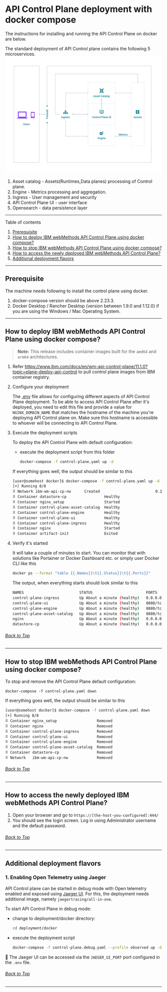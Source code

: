 # API Control Plane deployment with docker compose

The instructions for installing and running the API Control Plane on docker are below.

The standard deployment of API Control plane contains the following 5 microservices.
![img.png](../../docs/diagrams/apicp_logical_architecture.png)

1. Asset catalog - Assets(Runtimes,Data planes) processing of Control plane.
2. Engine - Metrics processing and aggregation.
3. Ingress - User management and security
4. API Control Plane UI - user interface
5. Opensearch - data persistence layer

***

Table of contents
1. [Prerequisite](#Prerequisite)
2. [How to deploy IBM webMethods API Control Plane using docker compose?](#how-to-deploy-webmethods-api-control-plane-using-docker-compose)
3. [How to stop IBM webMethods API Control Plane using docker compose?](#how-to-stop-webmethods-api-control-plane-using-docker-compose)
4. [How to access the newly deployed IBM webMethods API Control Plane?](#how-to-access-the-newly-deployed-webmethods-api-control-plane)
5. [Additional deployment flavors](#additional-deployment-flavors)

***
## Prerequisite
The machine needs following to install the control plane using docker.
1. docker-compose version should be above 2.23.3. 
2. Docker Desktop / Rancher Desktop (version between 1.9.0 and 1.12.0) if you are using the Windows / Mac Operating System.

***

## How to deploy IBM webMethods API Control Plane using docker compose?
> **Note:** This release includes container images built for the `amd64` and `arm64` architectures.

1. Refer https://www.ibm.com/docs/en/wm-api-control-plane/11.1.0?topic=plane-deploy-api-control to pull control plane images from IBM container registry.

2. Configure your deployment

    The [.env](.env) file allows for configuring different aspects of API Control Plane deployment. To be able to access API Control Plane after it's deployed, you need to edit this file and provide a value for `NGINX_DOMAIN_NAME` that matches the hostname of the machine you're deploying API Control plane on. Make sure this hostname is accessible to whoever will be connecting to API Control Plane.

3. Execute the deployment scripts

    To deploy the API Control Plane with default configuration:

    - execute the deployment script from this folder

        ```bash
        docker-compose -f control-plane.yaml up -d
        ```

    If everything goes well, the output should be similar to this

    ```bash
    [user@somehost docker]$ docker-compose -f control-plane.yaml up -d
    [+] Running 8/8
    ⠿ Network ibm-wm-api-cp-nw      Created                         0.2s
    ⠿ Container datastore-cp                 Healthy                        22.6s
    ⠿ Container nginx_setup                  Started                         1.5s
    ⠿ Container control-plane-asset-catalog  Healthy                        88.6s
    ⠿ Container control-plane-engine         Healthy                        88.6s
    ⠿ Container control-plane-ui             Healthy                       119.1s
    ⠿ Container control-plane-ingress        Healthy                       150.5s
    ⠿ Container nginx                        Started                       151.2s
    ⠿ Container artifact-init                Exited                                                                                                           100.4s
    ```

4. Verify it's started

    It will take a couple of minutes to start. You can monitor that with solutions like Portainer or Docker Dashboard etc. or simply user Docker CLI like this

    ```bash
    docker ps --format "table {{.Names}}\t{{.Status}}\t{{.Ports}}"
    ```

    The output, when everything starts should look similar to this

    ```bash
    NAMES                         STATUS                        PORTS
    control-plane-ingress         Up About a minute (healthy)   0.0.0.0:8080->8080/tcp, :::8080->8080/tcp
    control-plane-ui              Up About a minute (healthy)   8080/tcp
    control-plane-engine          Up About a minute (healthy)   8080/tcp
    control-plane-asset-catalog   Up About a minute (healthy)   8080/tcp
    nginx                         Up About a minute (healthy)   0.0.0.0:81->80/tcp, :::81->80/tcp, 0.0.0.0:444->443/tcp, :::444->443/tcp
    datastore-cp                  Up About a minute (healthy)   0.0.0.0:9200->9200/tcp, :::9200->9200/tcp, 9300/tcp
    ```
>
###### [Back to Top](#api-control-plane-deployment-with-docker-compose)
***

## How to stop IBM webMethods API Control Plane using docker compose?

To stop and remove the API Control Plane default configuration:
```
docker-compose -f control-plane.yaml down
```

If everything goes well, the output should be similar to this

```bash
[user@somehost docker]$ docker-compose -f control-plane.yaml down
[+] Running 8/8
⠿ Container nginx_setup                  Removed                         0.0s
⠿ Container nginx                        Removed                         0.3s
⠿ Container control-plane-ingress        Removed                        10.3s
⠿ Container control-plane-ui             Removed                        10.4s
⠿ Container control-plane-engine         Removed                        10.3s
⠿ Container control-plane-asset-catalog  Removed                        10.3s
⠿ Container datastore-cp                 Removed                         2.6s
⠿ Network   ibm-wm-api-cp-nw             Removed                         0.3s
```

###### [Back to Top](#api-control-plane-deployment-with-docker-compose)
***

## How to access the newly deployed IBM webMethods API Control Plane?

1. Open your browser and go to `https://[the-host-you-configured]:444/`
2. You should see the login screen. Log in using Administrator username and the default password.

###### [Back to Top](#api-control-plane-deployment-with-docker-compose)
***

## Additional deployment flavors

### 1. Enabling Open Telemetry using Jaeger

API Control plane can be started in debug mode with Open telemetry enabled and exposed using [Jaeger UI](https://www.jaegertracing.io/). For this, the deployment needs additional image, namely `jaegertracing/all-in-one`.

To start API Control Plane in debug mode:

- change to deployment/docker directory:

    ```bash
    cd deployment/docker
    ```

- execute the deployment script

    ```bash
    docker-compose -f control-plane.debug.yaml --profile observed up -d
    ```

:wave: The Jaeger UI can be accessed via the `JAEGER_UI_PORT` port configured in the `.env` file.

###### [Back to Top](#api-control-plane-deployment-with-docker-compose)
***
